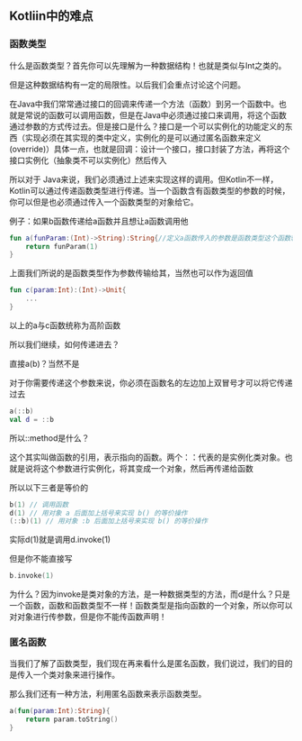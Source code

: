 ## Kotliin中的难点

### 函数类型

什么是函数类型？首先你可以先理解为一种数据结构！也就是类似与Int之类的。

但是这种数据结构有一定的局限性。以后我们会重点讨论这个问题。

在Java中我们常常通过接口的回调来传递一个方法（函数）到另一个函数中。也就是常说的函数可以调用函数，但是在Java中必须通过接口来调用，将这个函数通过参数的方式传过去。但是接口是什么？接口是一个可以实例化的功能定义的东西（实现必须在其实现的类中定义，实例化的是可以通过匿名函数来定义(override)）具体一点，也就是回调：设计一个接口，接口封装了方法，再将这个接口实例化（抽象类不可以实例化）然后传入

所以对于	Java来说，我们必须通过上述来实现这样的调用。但Kotlin不一样，Kotlin可以通过传递函数类型进行传递。当一个函数含有函数类型的参数的时候，你可以但是也必须通过传入一个函数类型的对象给它。

例子：如果b函数传递给a函数并且想让a函数调用他

```kotlin
fun a(funParam:(Int)->String):String{//定义a函数传入的参数是函数类型这个函数输入Int返回String
    return funParam(1)
}
```

上面我们所说的是函数类型作为参数传输给其，当然也可以作为返回值

```kotlin
fun c(param:Int):(Int)->Unit{
    ...
}
```

以上的a与c函数统称为高阶函数

所以我们继续，如何传递进去？

直接a(b)？当然不是

对于你需要传递这个参数来说，你必须在函数名的左边加上双冒号才可以将它传递过去

```kotlin
a(::b)
val d = ::b
```

所以::method是什么？

这个其实叫做函数的引用，表示指向的函数。两个：：代表的是实例化类对象。也就是说将这个参数进行实例化，将其变成一个对象，然后再传递给函数

所以以下三者是等价的

```kotlin
b(1) // 调用函数
d(1) // 用对象 a 后面加上括号来实现 b() 的等价操作
(::b)(1) // 用对象 :b 后面加上括号来实现 b() 的等价操作
```

实际d(1)就是调用d.invoke(1) 

但是你不能直接写

```kotlin
b.invoke(1)
```

为什么？因为invoke是类对象的方法，是一种数据类型的方法，而d是什么？只是一个函数，函数和函数类型不一样！函数类型是指向函数的一个对象，所以你可以对对象进行传参数，但是你不能传函数声明！

### 匿名函数

当我们了解了函数类型，我们现在再来看什么是匿名函数，我们说过，我们的目的是传入一个类对象来进行操作。

那么我们还有一种方法，利用匿名函数来表示函数类型。

```kotlin
a(fun(param:Int):String){
    return param.toString()
}
```

